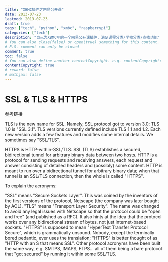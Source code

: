 ```yaml
---
title: "XBMC插件之网易公开课"
date: 2013-07-23
lastmod: 2013-07-23
draft: true
tags: ["tech", "python", "xmbc", "raspberrypi"]
categories: ["tech"]
description: "自己为XBMC写的一个网易公开课插件，满足课程分类/学校分类/查找功能"
# You can also close(false) or open(true) something for this content.
# P.S. comment can only be closed
comment: true
toc: false
# You can also define another contentCopyright. e.g. contentCopyright: "This is another copyright."
contentCopyright: true
# reward: false
# mathjax: false
---
```

# SSL & TLS & HTTPS

[参考链接](http://security.stackexchange.com/questions/5126/whats-the-difference-between-ssl-tls-and-https)

TLS is the new name for SSL. Namely, SSL protocol got to version 3.0; TLS 1.0 is "SSL 3.1". TLS versions currently defined include TLS 1.1 and 1.2. Each new version adds a few features and modifies some internal details. We sometimes say "SSL/TLS".

HTTPS is HTTP-within-SSL/TLS. SSL (TLS) establishes a secured, bidirectional tunnel for arbitrary binary data between two hosts. HTTP is a protocol for sending requests and receiving answers, each request and answer consisting of detailed headers and (possibly) some content. HTTP is meant to run over a bidirectional tunnel for arbitrary binary data; when that tunnel is an SSL/TLS connection, then the whole is called "HTTPS".

To explain the acronyms:

"SSL" means "Secure Sockets Layer". This was coined by the inventors of the first versions of the protocol, Netscape (the company was later bought by AOL).
"TLS" means "Transport Layer Security". The name was changed to avoid any legal issues with Netscape so that the protocol could be "open and free" (and published as a RFC). It also hints at the idea that the protocol works over any bidirectional stream of bytes, not just Internet-based sockets.
"HTTPS" is supposed to mean "HyperText Transfer Protocol Secure", which is grammatically unsound. Nobody, except the terminally bored pedantic, ever uses the translation; "HTTPS" is better thought of as "HTTP with an S that means SSL". Other protocol acronyms have been built the same way, e.g. SMTPS, IMAPS, FTPS... all of them being a bare protocol that "got secured" by running it within some SSL/TLS.
